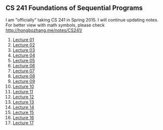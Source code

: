 ## CS 241 Foundations of Sequential Programs

I am "officially" taking CS 241 in Spring 2015. I will continue updating notes.
For better view with math symbols, please check http://hongbozhang.me/notes/CS241/

1.  [Lecture 01](lecture01.md)
2.  [Lecture 02](lecture02.md)
3.  [Lecture 03](lecture03.md)
4.  [Lecture 04](lecture04.md)
5.  [Lecture 05](lecture05.md)
6.  [Lecture 06](lecture06.md)
7.  [Lecture 07](lecture07.md)
8.  [Lecture 08](lecture08.md)
9.  [Lecture 09](lecture09.md)
10. [Lecture 10](lecture10.md)
11. [Lecture 11](lecture11.md)
12. [Lecture 12](lecture12.md)
13. [Lecture 13](lecture13.md)
13. [Lecture 14](lecture14.md)
13. [Lecture 15](lecture15.md)
13. [Lecture 16](lecture16.md)
13. [Lecture 17](lecture17.md)
